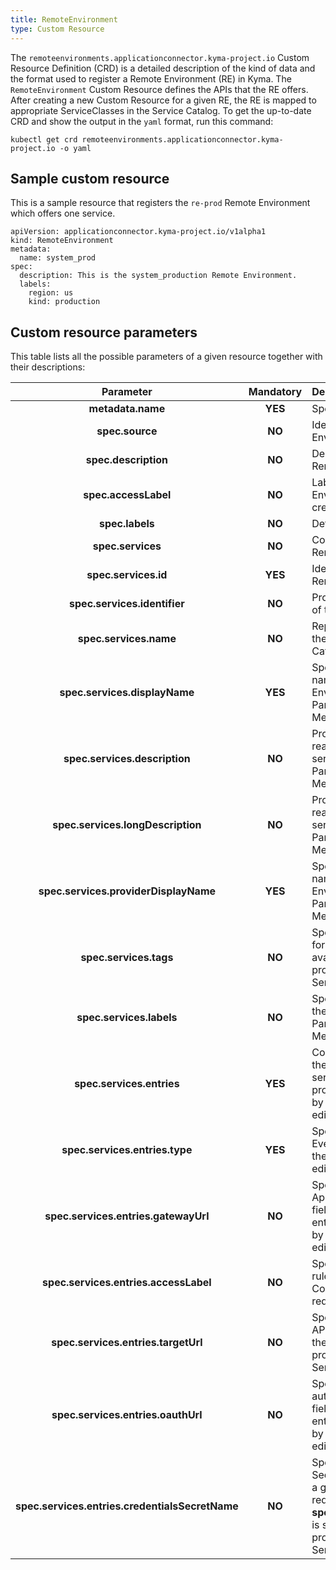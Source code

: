 ```yaml
---
title: RemoteEnvironment
type: Custom Resource
---
```


The `remoteenvironments.applicationconnector.kyma-project.io` Custom Resource Definition (CRD) is a detailed description of the kind of data and the format used to register a Remote Environment (RE) in Kyma. The `RemoteEnvironment` Custom Resource defines the APIs that the RE offers. After creating a new Custom Resource for a given RE, the RE is mapped to appropriate ServiceClasses in the Service Catalog. To get the up-to-date CRD and show the output in the `yaml` format, run this command:

```
kubectl get crd remoteenvironments.applicationconnector.kyma-project.io -o yaml
```

## Sample custom resource

This is a sample resource that registers the `re-prod` Remote Environment which offers one service.

```
apiVersion: applicationconnector.kyma-project.io/v1alpha1
kind: RemoteEnvironment
metadata:
  name: system_prod
spec:
  description: This is the system_production Remote Environment.
  labels:
    region: us
    kind: production
```

## Custom resource parameters

This table lists all the possible parameters of a given resource together with their descriptions:

| Parameter   |      Mandatory      |  Description |
|:----------:|:-------------:|:------|
| **metadata.name** |    **YES**   | Specifies the name of the CR. |
| **spec.source** |    **NO**   | Identifies the Remote Environment in the cluster. |
| **spec.description** |    **NO**   | Describes the connected Remote Environment.  |
| **spec.accessLabel** |    **NO**   | Labels the RE when an EnvironmentMapping is created. |
| **spec.labels** |    **NO**   | Defines the labels of the RE. |
| **spec.services** |    **NO**   | Contains all services that the Remote Environment provides. |
| **spec.services.id** |    **YES**   | Identifies the service that the Remote Environment provides. |
| **spec.services.identifier** |    **NO**   | Provides an additional identifier of the ServiceClass. |
| **spec.services.name** |    **NO**   | Represents a unique name of the service used by the Service Catalog. |
| **spec.services.displayName** |    **YES**   | Specifies a human-readable name of the Remote Environment service. Parameter provided by the Metadata Service, do not edit. |
| **spec.services.description** |    **NO**   | Provides a short, human-readable description of the service offered by the RE. Parameter provided by the Metadata Service, do not edit. |
| **spec.services.longDescription** |    **NO**   | Provides a longer, human-readable description of the service offered by the RE. Parameter provided by the Metadata Service, do not edit. |
| **spec.services.providerDisplayName** |    **YES**   | Specifies a human-readable name of the Remote Environment service provider. Parameter provided by the Metadata Service, do not edit. |
| **spec.services.tags** |    **NO**   | Specifies additional tags used for better documentation of the available APIs. Parameter provided by the Metadata Service, do not edit. |
| **spec.services.labels** |    **NO**   | Specifies additional labels for the service offered by the RE. Parameter provided by the Metadata Service, do not edit. |
| **spec.services.entries** |    **YES**   | Contains the information about the APIs and Events that the service offered by the RE provides. Parameter provided by the Metadata Service, do not edit. |
| **spec.services.entries.type** |    **YES**   | Specifies the entry type: API or Event. Parameter provided by the Metadata Service, do not edit. |
| **spec.services.entries.gatewayUrl** |    **NO**   | Specifies the URL of the Application Connector. This field is required for the API entry type. Parameter provided by the Metadata Service, do not edit. |
| **spec.services.entries.accessLabel** |    **NO**   | Specifies the label used in Istio rules in the Application Connector. This field is required for the API entry type. |
| **spec.services.entries.targetUrl** |    **NO**   | Specifies the URL of a given API. This field is required for the API entry type. Parameter provided by the Metadata Service, do not edit. |
| **spec.services.entries.oauthUrl** |    **NO**   | Specifies the URL used to authorize with a given API. This field is required for the API entry type. Parameter provided by the Metadata Service, do not edit. |
| **spec.services.entries.credentialsSecretName** |    **NO**   | Specifies the name of the Secret which allows you to call a given API. This field is required if the **spec.services.entries.oauthUrl** is specified. Parameter provided by the Metadata Service, do not edit. |
